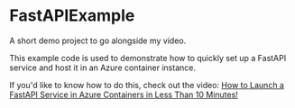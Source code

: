 # FastAPIExample
A short demo project to go alongside my video.

This example code is used to demonstrate how to quickly set up a FastAPI service and host it in an Azure container instance.

If you'd like to know how to do this, check out the video:
[How to Launch a FastAPI Service in Azure Containers in Less Than 10 Minutes!](https://youtu.be/HyCO6nMdxC0)
